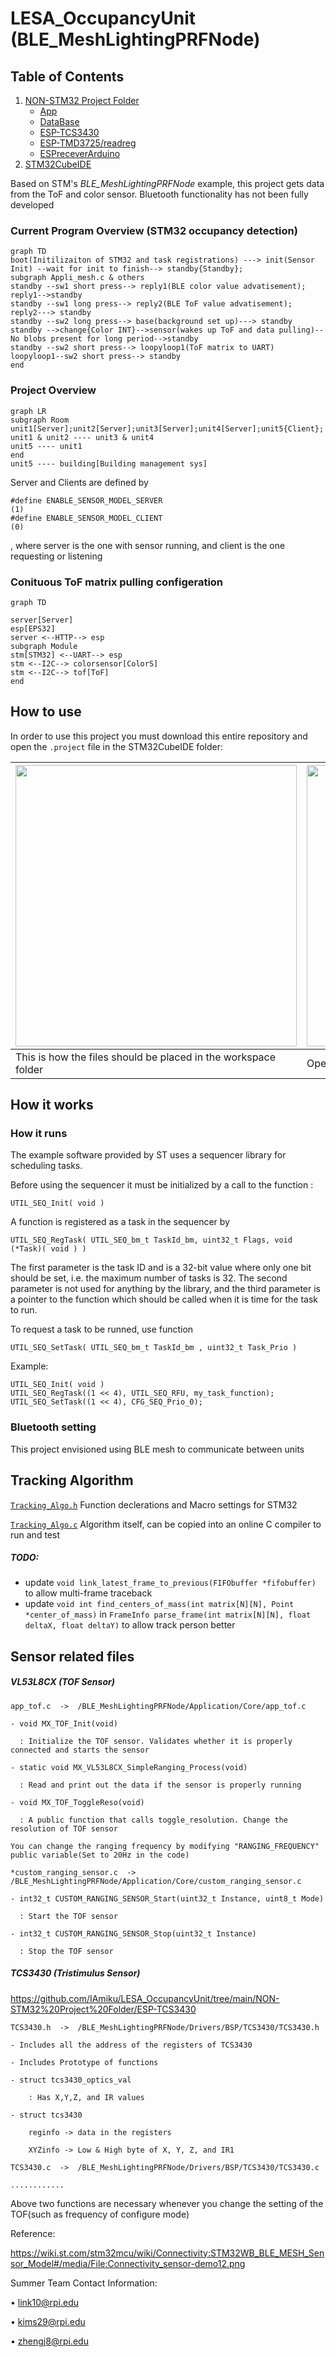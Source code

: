 # LESA_OccupancyUnit (BLE_MeshLightingPRFNode)
## Table of Contents
1. [NON-STM32 Project Folder](https://github.com/IAmiku/LESA_OccupancyUnit/tree/main/NON-STM32%20Project%20Folder)
    - [App](https://github.com/IAmiku/LESA_OccupancyUnit/tree/main/NON-STM32%20Project%20Folder/App)
    - [DataBase](https://github.com/IAmiku/LESA_OccupancyUnit/tree/main/NON-STM32%20Project%20Folder/DataBase)
    - [ESP-TCS3430](https://github.com/IAmiku/LESA_OccupancyUnit/tree/main/NON-STM32%20Project%20Folder/ESP-TCS3430)
    - [ESP-TMD3725/readreg](https://github.com/IAmiku/LESA_OccupancyUnit/tree/main/NON-STM32%20Project%20Folder/ESP-TMD3725/readreg)
    - [ESPreceverArduino](https://github.com/IAmiku/LESA_OccupancyUnit/tree/main/NON-STM32%20Project%20Folder/ESPreceverArduino)
2. [STM32CubeIDE](https://github.com/IAmiku/LESA_OccupancyUnit/tree/main/STM32CubeIDE)


Based on STM's *BLE_MeshLightingPRFNode* example, this project gets data from the ToF and color sensor. Bluetooth functionality has not been fully developed

### Current Program Overview (STM32 occupancy detection)
```mermaid
graph TD
boot(Initilizaiton of STM32 and task registrations) ---> init(Sensor Init) --wait for init to finish--> standby{Standby};
subgraph Appli_mesh.c & others
standby --sw1 short press--> reply1(BLE color value advatisement);
reply1-->standby
standby --sw1 long press--> reply2(BLE ToF value advatisement);
reply2---> standby
standby --sw2 long press--> base(background set up)---> standby
standby -->change{Color INT}-->sensor(wakes up ToF and data pulling)--No blobs present for long period-->standby
standby --sw2 short press--> loopyloop1(ToF matrix to UART)
loopyloop1--sw2 short press--> standby
end
```

### Project Overview 
```mermaid
graph LR
subgraph Room
unit1[Server];unit2[Server];unit3[Server];unit4[Server];unit5{Client};
unit1 & unit2 ---- unit3 & unit4
unit5 ---- unit1
end
unit5 ---- building[Building management sys]
```
Server and Clients are defined by
```
#define ENABLE_SENSOR_MODEL_SERVER                                           (1)
#define ENABLE_SENSOR_MODEL_CLIENT                                           (0)
```
, where server is the one with sensor running, and client is the one requesting or listening

### Conituous ToF matrix pulling configeration
```mermaid
graph TD

server[Server]
esp[EPS32]
server <--HTTP--> esp
subgraph Module
stm[STM32] <--UART--> esp
stm <--I2C--> colorsensor[ColorS]
stm <--I2C--> tof[ToF]
end
```



## How to use
In order to use this project you must download this entire repository and open the `.project` file in the STM32CubeIDE folder:


| <img src="https://github.com/IAmiku/LESA_OccupancyUnit/assets/28797384/7b4293d4-111c-4e78-a1c0-8d8e865e68df" width="450" /> | <img src="https://github.com/IAmiku/LESA_OccupancyUnit/assets/28797384/2f35a595-6f8a-4ca5-84a6-371e19c2acde" width="450" /> |
|--|--|
| This is how the files should be placed in the workspace folder | Open the project by clicking the .project file |


## How it works

### How it runs

The example software provided by ST uses a sequencer library for scheduling tasks. 

Before using the sequencer it must be initialized by a call to the function :

`UTIL_SEQ_Init( void )`

A function is registered as a task in the sequencer by

`UTIL_SEQ_RegTask( UTIL_SEQ_bm_t TaskId_bm, uint32_t Flags, void (*Task)( void ) )`

The first parameter is the task ID and is a 32-bit value where only one bit should be set, i.e. 
the maximum number of tasks is 32. The second parameter is not used for anything by the library, and the third parameter is a pointer to the function which should be called when it is time for the task to run.

To request a task to be runned, use function 

`UTIL_SEQ_SetTask( UTIL_SEQ_bm_t TaskId_bm , uint32_t Task_Prio )`

Example:
```
UTIL_SEQ_Init( void )
UTIL_SEQ_RegTask((1 << 4), UTIL_SEQ_RFU, my_task_function);
UTIL_SEQ_SetTask((1 << 4), CFG_SEQ_Prio_0);
```

### Bluetooth setting

This project envisioned using BLE mesh to communicate between units

## Tracking Algorithm

[`Tracking_Algo.h`](Core/Inc/Tracking_Algo.h) Function declerations and Macro settings for STM32

[`Tracking_Algo.c`](Core/Src/Tracking_Algo.c) Algorithm itself, can be copied into an online C compiler to run and test

##### TODO: 
- update `void link_latest_frame_to_previous(FIFObuffer *fifobuffer)` to allow multi-frame traceback 
- update `void int find_centers_of_mass(int matrix[N][N], Point *center_of_mass)` in `FrameInfo parse_frame(int matrix[N][N], float deltaX, float deltaY)` to allow track person better

       




## Sensor related files

##### VL53L8CX (TOF Sensor)

    app_tof.c  ->  /BLE_MeshLightingPRFNode/Application/Core/app_tof.c

    - void MX_TOF_Init(void)
  
      : Initialize the TOF sensor. Validates whether it is properly connected and starts the sensor
  
    - static void MX_VL53L8CX_SimpleRanging_Process(void)
  
      : Read and print out the data if the sensor is properly running
  
    - void MX_TOF_ToggleReso(void)
  
      : A public function that calls toggle_resolution. Change the resolution of TOF sensor
  
    You can change the ranging frequency by modifying "RANGING_FREQUENCY" public variable(Set to 20Hz in the code)

    *custom_ranging_sensor.c  ->  /BLE_MeshLightingPRFNode/Application/Core/custom_ranging_sensor.c

    - int32_t CUSTOM_RANGING_SENSOR_Start(uint32_t Instance, uint8_t Mode)
  
      : Start the TOF sensor
  
    - int32_t CUSTOM_RANGING_SENSOR_Stop(uint32_t Instance)
  
      : Stop the TOF sensor

##### TCS3430 (Tristimulus Sensor)
https://github.com/IAmiku/LESA_OccupancyUnit/tree/main/NON-STM32%20Project%20Folder/ESP-TCS3430

    TCS3430.h  ->  /BLE_MeshLightingPRFNode/Drivers/BSP/TCS3430/TCS3430.h
 
    - Includes all the address of the registers of TCS3430
    
    - Includes Prototype of functions

    - struct tcs3430_optics_val

        : Has X,Y,Z, and IR values

    - struct tcs3430

        reginfo -> data in the registers

        XYZinfo -> Low & High byte of X, Y, Z, and IR1

    TCS3430.c  ->  /BLE_MeshLightingPRFNode/Drivers/BSP/TCS3430/TCS3430.c

    ............

Above two functions are necessary whenever you change the setting of the TOF(such as frequency of configure mode)















Reference:

https://wiki.st.com/stm32mcu/wiki/Connectivity:STM32WB_BLE_MESH_Sensor_Model#/media/File:Connectivity_sensor-demo12.png

Summer Team Contact Information:

•	link10@rpi.edu 

•	kims29@rpi.edu 

•	zhengj8@rpi.edu



